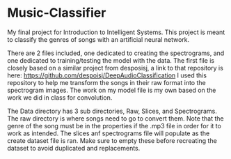 # Music-Classifier
My final project for Introduction to Intelligent Systems.  This project is meant to classify the genres of songs with an artificial neural network.  

There are 2 files included, one dedicated to creating the spectrograms, and one dedicated to training/testing the model with the data.  The first file is closely based on a similar project from desposisj, a link to that repository is here:
https://github.com/despoisj/DeepAudioClassification
I used this repository to help me transform the songs in their raw format into the spectrogram images.  The work on my model file is my own based on the work we did in class for convolution.

The Data directory has 3 sub directories, Raw, Slices, and Spectrograms.  The raw directory is where songs need to go to convert them.  Note that the genre of the song must be in the properties if the .mp3 file in order for it to work as intended. The slices anf spectrograms file will populate as the create dataset file is ran.  Make sure to empty these before recreating the dataset to avoid duplicated and replacements.
